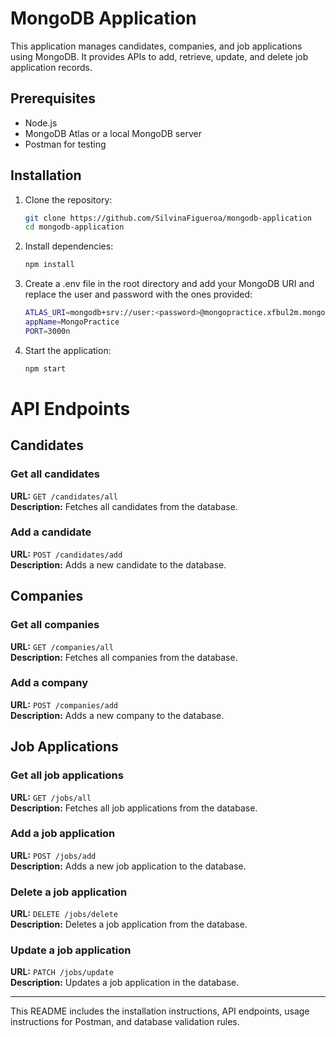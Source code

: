 # MongoDB Application

This application manages candidates, companies, and job applications using MongoDB. It provides APIs to add, retrieve, update, and delete job application records.

## Prerequisites

- Node.js
- MongoDB Atlas or a local MongoDB server
- Postman for testing

## Installation

1. Clone the repository:
   ```sh
   git clone https://github.com/SilvinaFigueroa/mongodb-application
   cd mongodb-application

2. Install dependencies:
   ```sh
   npm install

4. Create a .env file in the root directory and add your MongoDB URI and replace the user and password with the ones provided:
   ```sh
   ATLAS_URI=mongodb+srv://user:<password>@mongopractice.xfbul2m.mongodb.net/?retryWrites=true&w=majority&
   appName=MongoPractice
   PORT=3000n

5. Start the application:
   ```sh
   npm start

# API Endpoints

## Candidates

### Get all candidates
**URL:** `GET /candidates/all`  
**Description:** Fetches all candidates from the database.

### Add a candidate
**URL:** `POST /candidates/add`  
**Description:** Adds a new candidate to the database.

## Companies

### Get all companies
**URL:** `GET /companies/all`  
**Description:** Fetches all companies from the database.

### Add a company
**URL:** `POST /companies/add`  
**Description:** Adds a new company to the database.

## Job Applications

### Get all job applications
**URL:** `GET /jobs/all`  
**Description:** Fetches all job applications from the database.

### Add a job application
**URL:** `POST /jobs/add`  
**Description:** Adds a new job application to the database.

### Delete a job application
**URL:** `DELETE /jobs/delete`  
**Description:** Deletes a job application from the database.

### Update a job application
**URL:** `PATCH /jobs/update`  
**Description:** Updates a job application in the database.

_________________________________________________________________________________________________________________________________
This README includes the installation instructions, API endpoints, usage instructions for Postman, and database validation rules.




